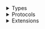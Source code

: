 <details>
<summary>Types</summary>

  - [AESCipher](/Documentation/CryptoUtils/AESCipher)
  - [CipherKeyUtils](/Documentation/CryptoUtils/CipherKeyUtils)
  - [CryptorError](/Documentation/CryptoUtils/CryptorError)
  - [Digest](/Documentation/CryptoUtils/Digest)
  - [RSACipher](/Documentation/CryptoUtils/RSACipher)
  - [RSAError](/Documentation/CryptoUtils/RSAError)

</details>

<details>
<summary>Protocols</summary>

  - [Cipher](/Documentation/CryptoUtils/Cipher)

</details>

<details>
<summary>Extensions</summary>

  - [Array](/Documentation/CryptoUtils/Array)
  - [Data](/Documentation/CryptoUtils/Data)
  - [String](/Documentation/CryptoUtils/String)
  - [URL](/Documentation/CryptoUtils/URL)

</details>
